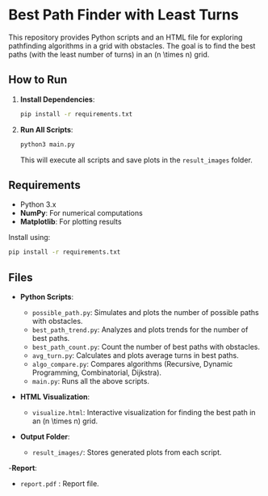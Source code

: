 # Best Path Finder with Least Turns

This repository provides Python scripts and an HTML file for exploring pathfinding algorithms in a grid with obstacles. The goal is to find the best paths (with the least number of turns) in an \(n \times n\) grid.

## How to Run

1. **Install Dependencies**:
   ```bash
   pip install -r requirements.txt
   ```

2. **Run All Scripts**:
   ```bash
   python3 main.py
   ```
   This will execute all scripts and save plots in the `result_images` folder.

## Requirements

- Python 3.x
- **NumPy**: For numerical computations
- **Matplotlib**: For plotting results

Install using:
```bash
pip install -r requirements.txt
```

## Files

- **Python Scripts**:
  - `possible_path.py`: Simulates and plots the number of possible paths with obstacles.
  - `best_path_trend.py`: Analyzes and plots trends for the number of best paths.
  - `best_path_count.py`: Count the number of best paths with obstacles.
  - `avg_turn.py`: Calculates and plots average turns in best paths.
  - `algo_compare.py`: Compares algorithms (Recursive, Dynamic Programming, Combinatorial, Dijkstra).
  - `main.py`: Runs all the above scripts.

- **HTML Visualization**:
  - `visualize.html`: Interactive visualization for finding the best path in an \(n \times n\) grid.

- **Output Folder**:
  - `result_images/`: Stores generated plots from each script.

-**Report**:
  - `report.pdf` : Report file.
